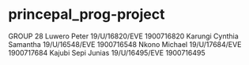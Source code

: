 # princepal_prog-project
GROUP 28
Luwero Peter	19/U/16820/EVE	 1900716820
Karungi Cynthia Samantha	19/U/16548/EVE	1900716548
Nkono Michael	19/U/17684/EVE	1900717684
Kajubi Sepi Junias	19/U/16495/EVE	 1900716495

